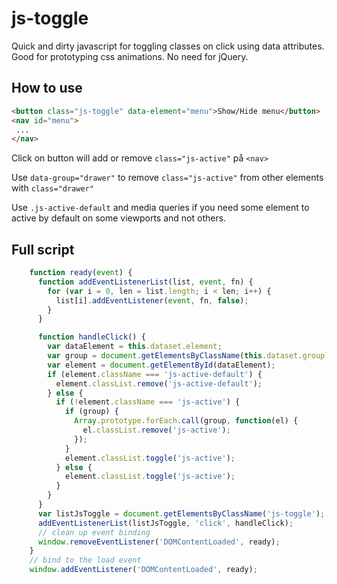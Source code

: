 # js-toggle
Quick and dirty javascript for toggling classes on click using data attributes. Good for prototyping css animations. No need for jQuery.

## How to use
```html
<button class="js-toggle" data-element="menu">Show/Hide menu</button>
<nav id="menu">
 ...
</nav>
```

Click on button will add or remove `class="js-active"` på `<nav>`

Use `data-group="drawer"` to remove `class="js-active"` from other elements with `class="drawer"`

Use `.js-active-default` and media queries if you need some element to active by default on some viewports and not others.

## Full script

```javascript
    function ready(event) {
      function addEventListenerList(list, event, fn) {
        for (var i = 0, len = list.length; i < len; i++) {
          list[i].addEventListener(event, fn, false);
        }
      }

      function handleClick() {
        var dataElement = this.dataset.element;
        var group = document.getElementsByClassName(this.dataset.group);
        var element = document.getElementById(dataElement);
        if (element.className === 'js-active-default') {
          element.classList.remove('js-active-default');
        } else {
          if (!element.className === 'js-active') {
            if (group) {
              Array.prototype.forEach.call(group, function(el) {
                el.classList.remove('js-active');
              });
            }
            element.classList.toggle('js-active');
          } else {
            element.classList.toggle('js-active');
          }
        }
      }
      var listJsToggle = document.getElementsByClassName('js-toggle');
      addEventListenerList(listJsToggle, 'click', handleClick);
      // clean up event binding
      window.removeEventListener('DOMContentLoaded', ready);
    }
    // bind to the load event
    window.addEventListener('DOMContentLoaded', ready);
```
